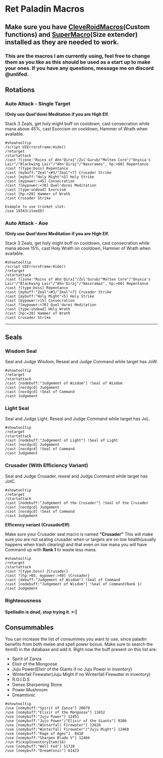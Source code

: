 # Ret Paladin Macros
## Make sure you have [CleveRoidMacros](https://github.com/bhhandley/CleveRoidMacros)(Custom functions) and [SuperMacro](https://github.com/Monteo/SuperMacro)(Size extender) installed as they are needed to work.
### This are the macros I am currently using, feel free to change them as you like as this should be used as a start up to make your ones. If you have any questions, message me on discord @unlifed.
## Rotations
### Auto Attack - Single Target
**!Only use Quel'dorei Meditation if you are High Elf.**

Stack 3 Zeals, get holy might buff on cooldown, cast consecration while mana above 45%, cast Exorcism on cooldown, Hammer of Wrath when available.
```
#showtooltip
/script UIErrorsFrame:Hide()
/retarget
/startattack
/cast ?[zone:"Ruins of Ahn'Qiraj"/Zul'Gurub/"Molten Core"/"Onyxia's Lair"/"Blackwing Lair"/"Ahn'Qiraj"/"Naxxramas", hp:>60] Repentance
/cast ?[type:boss] Repentance
/cast [mybuff:"Zeal"<#3/"Zeal"<7] Crusader Strike
/cast [mybuff:"Holy Might"<5] Holy Strike
/cast [mypower:>45] Consecration
/cast ?[mypower:<70] Quel'dorei Meditation
/cast [type:undead] Exorcism
/cast [hp:<20] Hammer of Wrath
/cast Crusader Strike
```

```
Example to use trinket slot:
/use 19343(itemID)
```
### Auto Attack - Aoe
**!Only use Quel'dorei Meditation if you are High Elf.**

Stack 3 Zeals, get holy might buff on cooldown, cast consecration while mana above 15%, cast Holy Wrath on cooldown, Hammer of Wrath when available.
```
#showtooltip
/script UIErrorsFrame:Hide()
/retarget
/startattack
/cast ?[zone:"Ruins of Ahn'Qiraj"/Zul'Gurub/"Molten Core"/"Onyxia's Lair"/"Blackwing Lair"/"Ahn'Qiraj"/"Naxxramas", hp:>60] Repentance
/cast ?[type:boss] Repentance
/cast [mybuff:"Zeal"<#3/"Zeal"<7] Crusader Strike
/cast [mybuff:"Holy Might"<5] Holy Strike
/cast [mypower:>15] Consecration
/cast ?[mypower:<70] Quel'dorei Meditation
/cast [type:undead] Holy Wrath
/cast [hp:<20] Hammer of Wrath
/cast Crusader Strike
```
---
## Seals
### Wisdom Seal
Seal and Judge Wisdom, Reseal and Judge Command while target has JoW.
```
#showtooltip
/retarget
/startattack
/cast [nodebuff:"Judgement of Wisdom"] !Seal of Wisdom
/cast [nocdgcd] Judgement
/cast [nocdgcd] !Seal of Command
/cast Judgement
```
### Light Seal
Seal and Judge Light, Reseal and Judge Command while target has JoL.
```
#showtooltip
/retarget
/startattack
/cast [nodebuff:"Judgement of Light"] !Seal of Light
/cast [nocdgcd] Judgement
/cast [nocdgcd] !Seal of Command
/cast Judgement
```
### Crusader (With Efficiency Variant)
Seal and Judge Crusader, reseal and Judge Command while target has JotC.
```
#showtooltip
/retarget
/startattack
/cast [nodebuff:"Judgement of the Crusader"] !Seal of the Crusader
/cast [nocdgcd] Judgement
/cast [nocdgcd] !Seal of Command
/cast Judgement
```
**Efficency variant (CrusaderEff)**

Make sure your Crusader seal macro is named **"Crusader"**
This will make sure you are not sealing crusader when ur targets are on low health(usually happens when trash clearing) and that even on low mana you will have Command up with **Rank 1** to waste less mana.
```
#showtooltip
/retarget
/startattack
/cast ?[type:boss] {Crusader}
/cast ?[hp:>65, mypower:>40] {Crusader}
/cast [debuff:"Judgement of Wisdom"] !Seal of Command
/cast [nodebuff:"Judgement of Wisdom"] !Seal of Command(Rank 1)
/cast Judgement
```

### Righteousness 
#### Spelladin is dead, stop trying it. >:|

## Consummables

You can increase the list of consummes you want to use, since paladin benefits from both melee and spell power bonus. Make sure to search the itemID in the database and add it.
Right now the buff present on this list are:
- Spirit of Zanza
- Elixir of the Mongoose
- Juju Power(Elixir of the Giants if no Juju Power in inventory)
- Winterfall Firewater(Juju Might if no Winterfall Firewater in inventory)
- R.O.I.D.S
- Dense Sharpening Stone
- Power Mushroom
- Dreamtonic
```
#showtooltip
/use [nomybuff:"Spirit of Zanza"] 20079
/use [nomybuff:"Elixir of the Mongoose"] 13452
/use [nomybuff:"Juju Power"] 12451
/use [nomybuff:"Juju Power"/"Elixir of the Giants"] 9206
/use [nomybuff:"Winterfall Firewater"] 12820
/use [nomybuff:"Winterfall Firewater"/"Juju Might"] 12460
/use [nomybuff:"Rage of Ages"]  8410
/use [nomybuff:"Sharpen Blade V"] 12404
/run PickupInventoryItem(16)
/use [nomybuff:"Well Fed"] 51720
/use [nomybuff:"Dreamtonic"] 61423
```

